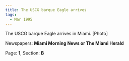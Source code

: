 ```yaml
---  
title: The USCG barque Eagle arrives  
tags:  
  - Mar 1995  
---  
```

  
The USCG barque Eagle arrives in Miami. [Photo]  
  
Newspapers: **Miami Morning News or The Miami Herald**  
  
Page: **1**, Section: **B** 
